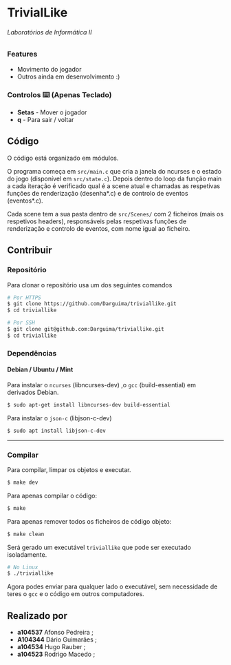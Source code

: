 # TrivialLike
###### Laboratórios de Informática II

### Features

* Movimento do jogador
* Outros ainda em desenvolvimento :)

### Controlos ⌨️ (Apenas Teclado)

* **Setas** - Mover o jogador
* **q** - Para sair / voltar

## Código

O código está organizado em módulos.

O programa começa em `src/main.c` que cria a janela do ncurses e o estado do jogo (disponível em `src/state.c`). Depois dentro do loop da função main a cada iteração é verificado qual é a scene atual e chamadas as respetivas funções de renderização (desenha*.c) e de controlo de eventos (eventos*.c).

Cada scene tem a sua pasta dentro de `src/Scenes/` com 2 ficheiros (mais os respetivos headers), responsáveis pelas respetivas funções de renderização e controlo de eventos, com nome igual ao ficheiro.

## Contribuir

### Repositório

Para clonar o repositório usa um dos seguintes comandos

```bash
# Por HTTPS
$ git clone https://github.com/Darguima/triviallike.git
$ cd triviallike

# Por SSH
$ git clone git@github.com:Darguima/triviallike.git
$ cd triviallike
```

### Dependências

#### Debian / Ubuntu / Mint

Para instalar o `ncurses` (libncurses-dev) ,o `gcc` (build-essential) em derivados Debian.

```bash
$ sudo apt-get install libncurses-dev build-essential
```
Para instalar o `json-c` (libjson-c-dev)

```bash
$ sudo apt install libjson-c-dev
```

---

### Compilar

Para compilar, limpar os objetos e executar.

```bash
$ make dev
```

Para apenas compilar o código:

```bash
$ make
```

Para apenas remover todos os ficheiros de código objeto:

```bash
$ make clean
```

Será gerado um executável `triviallike` que pode ser executado isoladamente.

```bash
# No Linux
$ ./triviallike
```

Agora podes enviar para qualquer lado o executável, sem necessidade de teres o `gcc` e o código em outros computadores.

## Realizado por

- **a104537** Afonso Pedreira ;
- **A104344** Dário Guimarães ;
- **a104534** Hugo Rauber ;
- **a104523** Rodrigo Macedo ;
